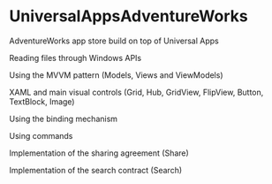 # UniversalAppsAdventureWorks
AdventureWorks app store build on top of Universal Apps 

Reading files through Windows APIs

Using the MVVM pattern (Models, Views and ViewModels)

XAML and main visual controls (Grid, Hub, GridView, FlipView, Button, TextBlock, Image)

Using the binding mechanism

Using commands

Implementation of the sharing agreement (Share)

Implementation of the search contract (Search)
